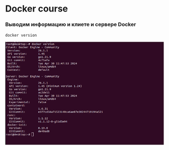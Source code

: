 # Docker course

### Выводим информацию и клиете и сервере Docker
```shell
docker version
```

![img.png](img.png)